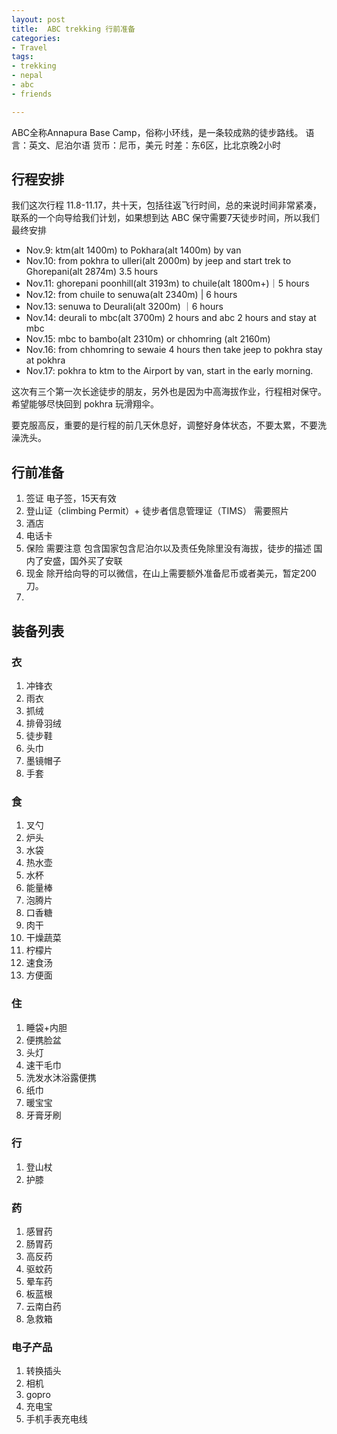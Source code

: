 ```yaml
---
layout: post
title:  ABC trekking 行前准备
categories: 
- Travel
tags:
- trekking
- nepal
- abc
- friends

---
```



ABC全称Annapura Base Camp，俗称小环线，是一条较成熟的徒步路线。
语言：英文、尼泊尔语
货币：尼币，美元
时差：东6区，比北京晚2小时

<!--more-->

## 行程安排

我们这次行程 11.8-11.17，共十天，包括往返飞行时间，总的来说时间非常紧凑，联系的一个向导给我们计划，如果想到达 ABC 保守需要7天徒步时间，所以我们最终安排

- Nov.9: ktm(alt 1400m) to Pokhara(alt 1400m) by van
- Nov.10: from pokhra to ulleri(alt 2000m) by jeep and start trek to Ghorepani(alt 2874m) 3.5 hours 
- Nov.11: ghorepani poonhill(alt 3193m) to chuile(alt 1800m+)｜5 hours
- Nov.12: from  chuile to senuwa(alt 2340m) | 6 hours 
- Nov.13: senuwa to Deurali(alt 3200m) ｜6 hours
- Nov.14: deurali to mbc(alt 3700m) 2 hours and abc 2 hours and stay at mbc 
- Nov.15: mbc to bambo(alt 2310m) or chhomring (alt 2160m)
- Nov.16: from chhomring to sewaie 4 hours then take jeep to pokhra stay at pokhra 
- Nov.17: pokhra to ktm to the Airport by van, start in the early morning.

这次有三个第一次长途徒步的朋友，另外也是因为中高海拔作业，行程相对保守。希望能够尽快回到 pokhra 玩滑翔伞。

要克服高反，重要的是行程的前几天休息好，调整好身体状态，不要太累，不要洗澡洗头。



## 行前准备

1. 签证
	电子签，15天有效
2. 登山证（climbing Permit）+ 徒步者信息管理证（TIMS）
	需要照片
3. 酒店
4. 电话卡
5. 保险
	需要注意 包含国家包含尼泊尔以及责任免除里没有海拔，徒步的描述
	国内了安盛，国外买了安联
6. 现金
	除开给向导的可以微信，在山上需要额外准备尼币或者美元，暂定200刀。
7. 

## 装备列表

### 衣
1. 冲锋衣
2. 雨衣
3. 抓绒
4. 排骨羽绒
5. 徒步鞋
6. 头巾
7. 墨镜帽子
8. 手套

### 食
1. 叉勺
2. 炉头
3. 水袋
4. 热水壶
5. 水杯
6. 能量棒
7. 泡腾片
8. 口香糖
9. 肉干
10. 干燥蔬菜
11. 柠檬片
12. 速食汤
13. 方便面

### 住
1. 睡袋+内胆
2. 便携脸盆
3. 头灯
4. 速干毛巾
5. 洗发水沐浴露便携
6. 纸巾
7. 暖宝宝
8. 牙膏牙刷

### 行
1. 登山杖
2. 护膝

### 药
1. 感冒药
2. 肠胃药
3. 高反药
4. 驱蚊药
5. 晕车药
6. 板蓝根
7. 云南白药
8. 急救箱

### 电子产品
1. 转换插头
2. 相机
3. gopro
4. 充电宝
5. 手机手表充电线